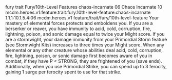 <ability>
  <metadata>
    <class>fury</class>
    <feature_type>trait</feature_type>
    <file_dpath>Fury/10th-Level Features</file_dpath>
    <item_id>chaos-incarnate</item_id>
    <item_index>06</item_index>
    <item_name>Chaos Incarnate</item_name>
    <level>10</level>
    <scc>mcdm.heroes.v1:feature.trait.fury.10th-level-feature:chaos-incarnate</scc>
    <scdc>1.1.1:10.1.5.4:06</scdc>
    <source>mcdm.heroes.v1</source>
    <type>feature/trait/fury/10th-level-feature</type>
  </metadata>
  <effects>
    <effect type="mundane">Your mastery of elemental forces protects and emboldens you. If you are a berserker or reaver, you have immunity to acid, cold, corruption, fire, lightning, poison, and sonic damage equal to twice your Might score. If you are a stormwight, your damage immunity from your Primordial Storm feature (see Stormwight Kits) increases to three times your Might score.
When any elemental or any other creature whose abilities deal acid, cold, corruption, fire, lightning, poison, or sonic damage first becomes aware of you in combat, if they have P &lt; STRONG, they are frightened of you (save ends).
Additionally, when you use Primordial Strike, you can spend up to 3 ferocity, gaining 1 surge per ferocity spent to use for that strike.</effect>
  </effects>
</ability>
